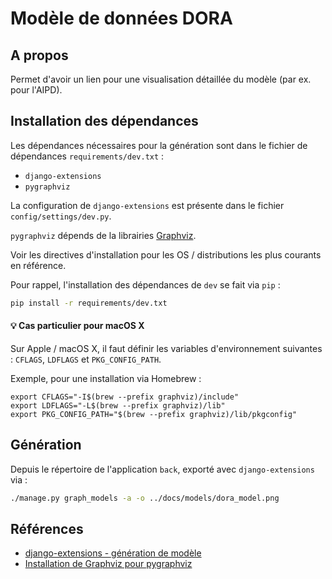# Modèle de données DORA

## A propos 

Permet d'avoir un lien pour une visualisation détaillée du modèle (par ex. pour l'AIPD).

## Installation des dépendances 

Les dépendances nécessaires pour la génération sont dans le fichier de dépendances `requirements/dev.txt` :
- `django-extensions`
- `pygraphviz`

La configuration de `django-extensions` est présente dans le fichier `config/settings/dev.py`.

`pygraphviz` dépends de la librairies [Graphviz](https://www.graphviz.org/). 

Voir les directives d'installation pour les OS / distributions les plus courants en référence.

Pour rappel, l'installation des dépendances de `dev` se fait via `pip` :
```bash 
pip install -r requirements/dev.txt
```

#### 💡 Cas particulier pour macOS X

Sur Apple / macOS X, il faut définir les variables d'environnement suivantes : `CFLAGS`, `LDFLAGS` et `PKG_CONFIG_PATH`.

Exemple, pour une installation via Homebrew :

```
export CFLAGS="-I$(brew --prefix graphviz)/include"
export LDFLAGS="-L$(brew --prefix graphviz)/lib"
export PKG_CONFIG_PATH="$(brew --prefix graphviz)/lib/pkgconfig"
```

## Génération

Depuis le répertoire de l'application `back`, exporté avec `django-extensions` via :


```bash
./manage.py graph_models -a -o ../docs/models/dora_model.png
```

## Références 

- [django-extensions - génération de modèle](https://django-extensions.readthedocs.io/en/latest/graph_models.html)
- [Installation de Graphviz pour pygraphviz](https://pygraphviz.github.io/documentation/stable/install.html)

